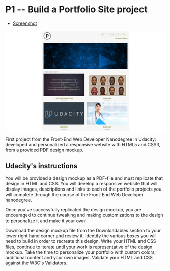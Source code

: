 # P1 -- Build a Portfolio Site project

* [Screenshot](https://github.com/chendddong/Udacity/blob/master/Intro%20to%20HTML%20and%20CSS/portfolio/bootstrap-prestructure/images/SS.png)

![Screnshot](https://github.com/chendddong/Udacity/blob/master/Intro%20to%20HTML%20and%20CSS/portfolio/bootstrap-prestructure/images/SS.png)

First project from the Front-End Web Developer Nanodegree in Udacity:
developed and personalized a responsive website with HTML5 and CSS3, from a provided PDF design mockup.

## Udacity's instructions

You will be provided a design mockup as a PDF-file and must replicate that design in HTML and CSS. You will develop a responsive website that will display images, descriptions and links to each of the portfolio projects you will complete through the course of the Front-End Web Developer nanodegree.

Once you've successfully replicated the design mockup, you are encouraged to continue tweaking and making customizations to the design to personalize it and make it your own!

Download the design mockup file from the Downloadables section to your lower right hand corner and review it.
Identify the various boxes you will need to build in order to recreate this design.
Write your HTML and CSS files, continue to iterate until your work is representative of the design mockup.
Take the time to personalize your portfolio with custom colors, additional content and your own images.
Validate your HTML and CSS against the W3C's Validators.
